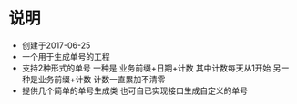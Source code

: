 ﻿# 说明
 * 创建于2017-06-25
 * 一个用于生成单号的工程
 * 支持2种形式的单号 一种是 业务前缀+日期+计数 其中计数每天从1开始 另一种是业务前缀+计数 计数一直累加不清零
 * 提供几个简单的单号生成类 也可自已实现接口生成自定义的单号
